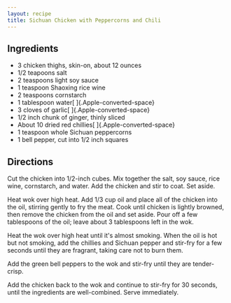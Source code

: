 ```yaml
---
layout: recipe
title: Sichuan Chicken with Peppercorns and Chili
---
```


## Ingredients

* 3 chicken thighs, skin-on, about 12 ounces
* 1/2 teapoons salt
* 2 teaspoons light soy sauce
* 1 teaspoon Shaoxing rice wine
* 2 teaspoons cornstarch
* 1 tablespoon water[ ]{.Apple-converted-space}
* 3 cloves of garlic[ ]{.Apple-converted-space}
* 1/2 inch chunk of ginger, thinly sliced
* About 10 dried red chillies[ ]{.Apple-converted-space}
* 1 teaspoon whole Sichuan peppercorns
* 1 bell pepper, cut into 1/2 inch squares

## Directions

Cut the chicken into 1/2-inch cubes. Mix together the salt, soy sauce,
rice wine, cornstarch, and water. Add the chicken and stir to coat. Set
aside.

Heat wok over high heat. Add 1/3 cup oil and place all of the chicken
into the oil, stirring gently to fry the meat. Cook until chicken is
lightly browned, then remove the chicken from the oil and set aside.
Pour off a few tablespoons of the oil; leave about 3 tablespoons left in
the wok.

Heat the wok over high heat until it\'s almost smoking. When the oil is
hot but not smoking, add the chillies and Sichuan pepper and stir-fry
for a few seconds until they are fragrant, taking care not to burn them.

Add the green bell peppers to the wok and stir-fry until they are
tender-crisp.

Add the chicken back to the wok and continue to stir-fry for 30 seconds,
until the ingredients are well-combined. Serve immediately.
